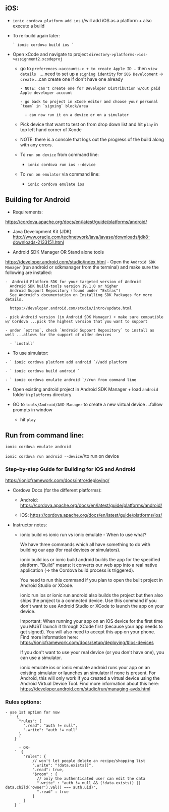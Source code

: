 ## iOS:

  - ` ionic cordova platform add ios ` //will add iOS as a platform + also execute a build

  - To re-build again later:

        ` ionic cordova build ios `


  * Open xCode and navigate to project `directory->platforms->ios->assignment2.xcodeproj`

      * go to `preferences->accounts-> + to create Apple ID `..
          then `view details ` ....need to set up a `signing identity` for `iOS Development` -> `create`
          ...can create one if don't have one already

            - NOTE: can't create one for Developer Distribution w/out paid Apple developer account

            - go back to project in xCode editor and choose your personal `team` in `signing` block/area

              - can now run it on a device or on a simulator

      - Pick device that want to test on from drop down list and hit `play` in top left hand corner of Xcode

      - NOTE: there is a console that logs out the progress of the build along with any errors.

      * To `run on device` from command line:

        - ` ionic cordova run ios --device `

      * To `run on emulator` via command line:

        - ` ionic cordova emulate ios `

## Building for Android

* Requirements:

https://cordova.apache.org/docs/en/latest/guide/platforms/android/

  - Java Development Kit (JDK)
  http://www.oracle.com/technetwork/java/javase/downloads/jdk8-downloads-2133151.html


  - Android SDK Manager OR Stand alone tools

  https://developer.android.com/studio/index.html
    - Open the `Android SDK Manager` (run android or sdkmanager from the terminal) and make sure the following are installed:

    -  Android Platform SDK for your targeted version of Android
      Android SDK build-tools version 19.1.0 or higher
      Android Support Repository (found under "Extras")
      See Android's documentation on Installing SDK Packages for more details.

      https://developer.android.com/studio/intro/update.html

    - pick Android version (in Android SDK Manager) + make sure compatible w/ Cordova ...pick the highest version that you want to support

    - under `extras`, check `Android Support Repository` to install as well ...allows for the support of older devices

      - `install`

   * To use simulator:

    - ` ionic cordova platform add android `//add platform

    - ` ionic cordova build android `

    - ` ionic cordova emulate android `//run from command line

  * Open existing android project in Android SDK Manager + load `android` folder in `platforms` directory

  * GO to `tools/Android/AVD Manager` to create a new virtual device ...follow prompts in window


    - hit `play`

## Run from command line:

  ` ionic cordova emulate android `

  ` ionic cordova run android --device `//to run on device



### Step-by-step Guide for Building for iOS and Android

  https://ionicframework.com/docs/intro/deploying/

  -  Cordova Docs (for the different platforms):

      - Android: https://cordova.apache.org/docs/en/latest/guide/platforms/android/


      - iOS: https://cordova.apache.org/docs/en/latest/guide/platforms/ios/

  * Instructor notes:


     - ionic build  vs ionic run  vs ionic emulate  - When to use what?

        We have three commands which all have something to do with building our app (for real devices or simulators).

        ionic build ios  or ionic build android  builds the app for the specified platform. "Build" means: It converts our web app into a real native application (=> the Cordova build process is triggered).

        You need to run this command if you plan to open the built project in Android Studio or XCode.

        ionic run ios  or ionic run android  also builds the project but then also ships the project to a connected device. Use this command if you don't want to use Android Studio or XCode to launch the app on your device.

        Important: When running your app on an iOS device for the first time you MUST launch it through XCode first (because your app needs to get signed). You will also need to accept this app on your phone. Find more information here: https://ionicframework.com/docs/setup/deploying/#ios-devices

        If you don't want to use your real device (or you don't have one), you can use a simulator.

        ionic emulate ios  or ionic emulate  android runs your app on an existing simulator or launches an simulator if none is present. For Android, this will only work if you created a virtual device using the Android Virtual Device Tool. Find more information about this here: https://developer.android.com/studio/run/managing-avds.html

### Rules options:
    - use 1st option for now
      `  {
          "rules": {
            ".read": "auth != null",
            ".write": "auth != null"
          }
        } `

          - OR-
        `  {
            "rules": {
                // won't let people delete an recipe/shopping list
                ".write": "!data.exists()",
                ".read": true,
                "$room" : {
                  // only the authenticated user can edit the data
                  ".write" : "auth != null && (!data.exists() || data.child('owner').val() === auth.uid)",
                  ".read" : true
                }
            }
        } `
